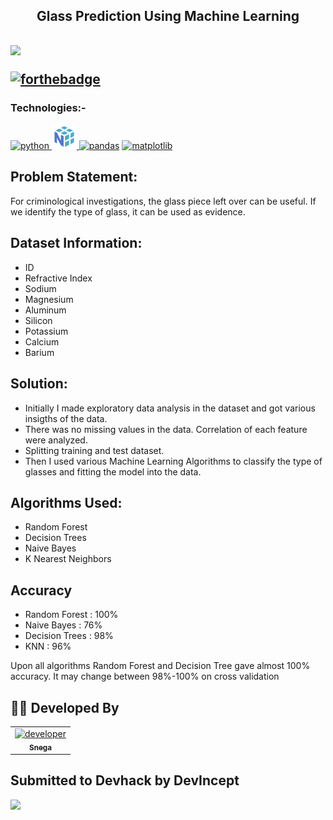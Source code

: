 <h2 align="center"> Glass Prediction Using Machine Learning <h2>

<img src = "https://github.com/snega16/DevHack22/blob/patch-2/Machine%20learning/SNEGA%20S/Images/img1%20(2).jpg">

[![forthebadge](https://forthebadge.com/images/badges/built-by-developers.svg)](https://forthebadge.com)
 
<h3 align="left">Technologies:-</h3>
<p align="left">
<a href="#" target="_blank"> <img src="https://raw.githubusercontent.com/tomchen/stack-icons/634d5c036a2a7ca0115c94ab2ce86c7e79e01e13/logos/python.svg" alt="python" width="40" height="40"/> </a> 
<a href="#" target="_blank"> <img src="https://raw.githubusercontent.com/valohai/ml-logos/5127528b5baadb77a6ea4b999a47b4e86bf0f98b/numpy.svg" alt="numpy" width="40" height="40"/> </a>
<a href="#" target="_blank"> <img src="https://raw.githubusercontent.com/valohai/ml-logos/5127528b5baadb77a6ea4b999a47b4e86bf0f98b/pandas.svg" alt="pandas" width="40"></a>
<a href="#" target="_blank"> <img src="https://raw.githubusercontent.com/valohai/ml-logos/5127528b5baadb77a6ea4b999a47b4e86bf0f98b/matplotlib.svg" alt="matplotlib" width="40" height="40"/> </a>

## Problem Statement:
<p> For criminological investigations, the glass piece left over can be useful. If we identify the type of glass, it can be used as evidence. </p>
 
## Dataset Information:
 - ID
 - Refractive Index
 - Sodium 
 - Magnesium
 - Aluminum
 - Silicon
 - Potassium
 - Calcium
 - Barium
 
## Solution:
 -  Initially I made exploratory data analysis in the dataset and got various insigths of the data. 
 -  There was no missing values in the data. Correlation of each feature were analyzed. 
 -  Splitting training and test dataset.
 -  Then I used various Machine Learning Algorithms to classify the type of glasses and fitting the model into the data.
 
 ## Algorithms Used:
  - Random Forest
  - Decision Trees
  - Naive Bayes
  - K Nearest Neighbors
  
 ## Accuracy
  - Random Forest : 100%
  - Naive Bayes : 76%
  - Decision Trees : 98%
  - KNN : 96%
  
  <p> Upon all algorithms Random Forest and Decision Tree gave almost 100% accuracy. It may change between 98%-100% on cross validation <p>
 
 ## 👨‍💻 Developed By

<table>
<tr>
    <td align="center" thead="developer"><a href="https://github.com/snega16"><img src="https://avatars.githubusercontent.com/u/72247694?v=4" width="100px;" alt="developer"/><br /><sub><b>Snega</b></sub></a></td>
    
  </tr>
  </table>
 
 ## Submitted to Devhack by DevIncept
 <img src = "https://www.google.com/url?sa=i&url=https%3A%2F%2Fin.linkedin.com%2Fcompany%2Fdevincept&psig=AOvVaw2iD3ilFw8HzQpysfUREcWe&ust=1642752472214000&source=images&cd=vfe&ved=0CAsQjRxqFwoTCJCks-Tvv_UCFQAAAAAdAAAAABAT">
 

 
